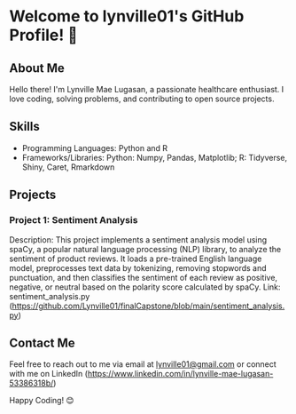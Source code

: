 # Welcome to lynville01's GitHub Profile! 👋

## About Me

Hello there! I'm Lynville Mae Lugasan, a passionate healthcare enthusiast. I love coding, solving problems, and contributing to open source projects.

## Skills

- Programming Languages: Python and R 
- Frameworks/Libraries: Python: Numpy, Pandas, Matplotlib; 
R: Tidyverse, Shiny, Caret, Rmarkdown

## Projects

### Project 1: Sentiment Analysis
Description: This project implements a sentiment analysis model using spaCy, a popular natural language processing (NLP) library, to analyze the sentiment of product reviews. It loads a pre-trained English language model, preprocesses text data by tokenizing, removing stopwords and punctuation, and then classifies the sentiment of each review as positive, negative, or neutral based on the polarity score calculated by spaCy.
Link: sentiment_analysis.py (https://github.com/Lynville01/finalCapstone/blob/main/sentiment_analysis.py)


## Contact Me

Feel free to reach out to me via email at lynville01@gmail.com or connect with me on LinkedIn (https://www.linkedin.com/in/lynville-mae-lugasan-53386318b/)

Happy Coding! 😊